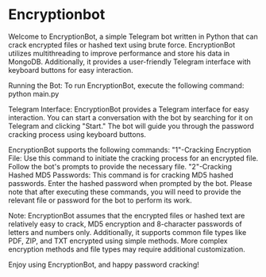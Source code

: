 # Encryptionbot
Welcome to EncryptionBot, a simple Telegram bot written in Python that can crack encrypted files or hashed text using brute force. EncryptionBot utilizes multithreading to improve performance and store his data in MongoDB. Additionally, it provides a user-friendly Telegram interface with keyboard buttons for easy interaction.

Running the Bot:
To run EncryptionBot, execute the following command:
python main.py

Telegram Interface:
EncryptionBot provides a Telegram interface for easy interaction. You can start a conversation with the bot by searching for it on Telegram and clicking "Start." The bot will guide you through the password cracking process using keyboard buttons.

EncryptionBot supports the following commands:
"1"-Cracking Encryption File: Use this command to initiate the cracking process for an encrypted file. Follow the bot's prompts to provide the necessary file.
"2"-Cracking Hashed MD5 Passwords: This command is for cracking MD5 hashed passwords. Enter the hashed password when prompted by the bot.
Please note that after executing these commands, you will need to provide the relevant file or password for the bot to perform its work.

Note: EncryptionBot assumes that the encrypted files or hashed text are relatively easy to crack, MD5 encryption and 8-character passwords of letters and numbers only. Additionally, it supports common file types like PDF, ZIP, and TXT encrypted using simple methods. More complex encryption methods and file types may require additional customization.

Enjoy using EncryptionBot, and happy password cracking!
